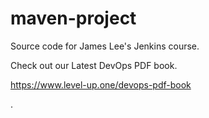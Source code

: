 # maven-project
Source code for James Lee's Jenkins course.

Check out our Latest DevOps PDF book.

https://www.level-up.one/devops-pdf-book    

.
